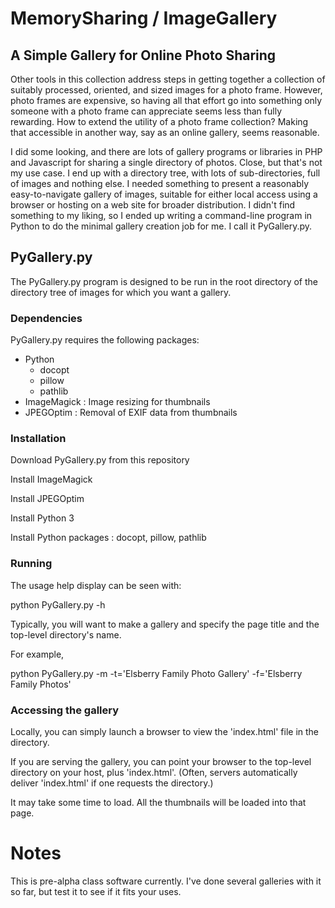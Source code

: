 # MemorySharing / ImageGallery

## A Simple Gallery for Online Photo Sharing

Other tools in this collection address steps in getting together a collection of suitably processed, oriented, and sized images for a photo frame. However, photo frames are expensive, so having all that effort go into something only someone with a photo frame can appreciate seems less than fully rewarding. How to extend the utility of a photo frame collection? Making that accessible in another way, say as an online gallery, seems reasonable.

I did some looking, and there are lots of gallery programs or libraries in PHP and Javascript for sharing a single directory of photos. Close, but that's not my use case. I end up with a directory tree, with lots of sub-directories, full of images and nothing else. I needed something to present a reasonably easy-to-navigate gallery of images, suitable for either local access using a browser or hosting on a web site for broader distribution. I didn't find something to my liking, so I ended up writing a command-line program in Python to do the minimal gallery creation job for me. I call it PyGallery.py.

## PyGallery.py

The PyGallery.py program is designed to be run in the root directory of the directory tree of images for which you want a gallery.

### Dependencies

PyGallery.py requires the following packages:

- Python
  - docopt
  - pillow
  - pathlib
- ImageMagick : Image resizing for thumbnails
- JPEGOptim   : Removal of EXIF data from thumbnails

### Installation

Download PyGallery.py from this repository

Install ImageMagick

Install JPEGOptim

Install Python 3

Install Python packages : docopt, pillow, pathlib

### Running

The usage help display can be seen with:

  python PyGallery.py -h

Typically, you will want to make a gallery and specify the page title and the top-level directory's name.

For example,

  python PyGallery.py -m -t='Elsberry Family Photo Gallery' -f='Elsberry Family Photos'

### Accessing the gallery

Locally, you can simply launch a browser to view the 'index.html' file in the directory.

If you are serving the gallery, you can point your browser to the top-level directory on your host, plus 'index.html'. (Often, servers automatically deliver 'index.html' if one requests the directory.)

It may take some time to load. All the thumbnails will be loaded into that page.

# Notes

This is pre-alpha class software currently. I've done several galleries with it so far, but test it to see if it fits your uses.
